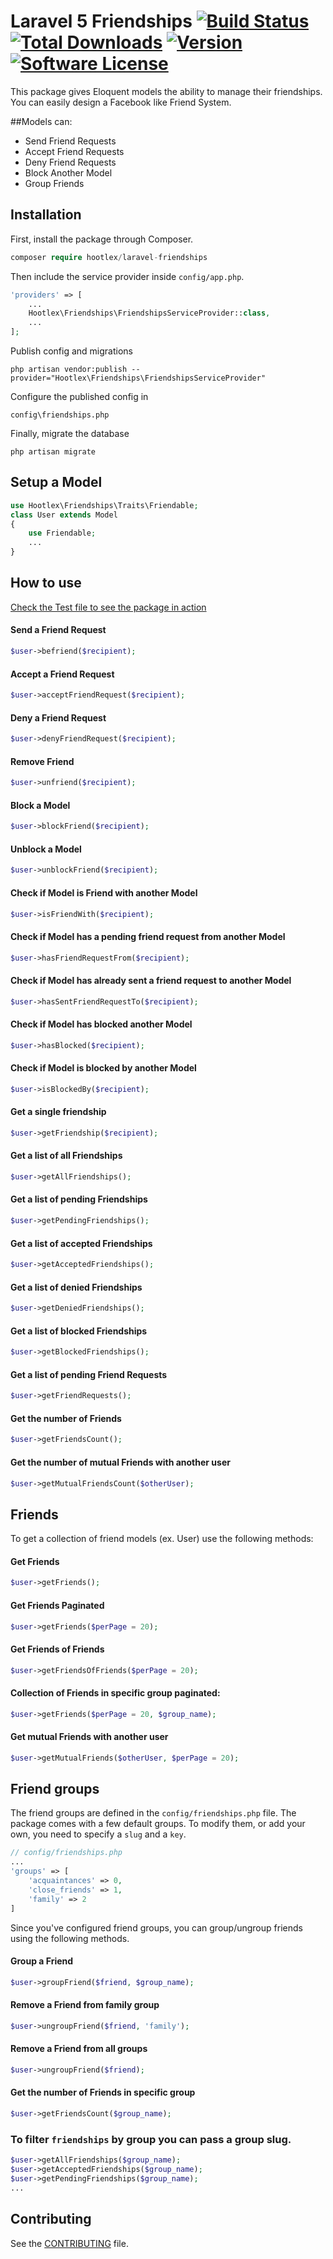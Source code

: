 # Laravel 5 Friendships [![Build Status](https://travis-ci.org/hootlex/laravel-friendships.svg?branch=v1.0.17)](https://travis-ci.org/hootlex/laravel-friendships)  [![Total Downloads](https://img.shields.io/packagist/dt/hootlex/laravel-friendships.svg?style=flat)](https://packagist.org/packages/hootlex/laravel-friendships) [![Version](https://img.shields.io/packagist/v/hootlex/laravel-friendships.svg?style=flat)](https://packagist.org/packages/hootlex/laravel-friendships) [![Software License](https://img.shields.io/badge/license-MIT-brightgreen.svg?style=flat)](LICENSE)


This package gives Eloquent models the ability to manage their friendships.
You can easily design a Facebook like Friend System.

##Models can:
- Send Friend Requests
- Accept Friend Requests
- Deny Friend Requests
- Block Another Model
- Group Friends

## Installation

First, install the package through Composer.

```php
composer require hootlex/laravel-friendships
```

Then include the service provider inside `config/app.php`.

```php
'providers' => [
    ...
    Hootlex\Friendships\FriendshipsServiceProvider::class,
    ...
];
```
Publish config and migrations

```
php artisan vendor:publish --provider="Hootlex\Friendships\FriendshipsServiceProvider"
```
Configure the published config in
```
config\friendships.php
```
Finally, migrate the database
```
php artisan migrate
```

## Setup a Model
```php
use Hootlex\Friendships\Traits\Friendable;
class User extends Model
{
    use Friendable;
    ...
}
```

## How to use
[Check the Test file to see the package in action](https://github.com/hootlex/laravel-friendships/blob/master/tests/FriendshipsTest.php)

#### Send a Friend Request
```php
$user->befriend($recipient);
```

#### Accept a Friend Request
```php
$user->acceptFriendRequest($recipient);
```

#### Deny a Friend Request
```php
$user->denyFriendRequest($recipient);
```

#### Remove Friend
```php
$user->unfriend($recipient);
```

#### Block a Model
```php
$user->blockFriend($recipient);
```

#### Unblock a Model
```php
$user->unblockFriend($recipient);
```

#### Check if Model is Friend with another Model
```php
$user->isFriendWith($recipient);
```

#### Check if Model has a pending friend request from another Model
```php
$user->hasFriendRequestFrom($recipient);
```

#### Check if Model has already sent a friend request to another Model
```php
$user->hasSentFriendRequestTo($recipient);
```

#### Check if Model has blocked another Model
```php
$user->hasBlocked($recipient);
```

#### Check if Model is blocked by another Model
```php
$user->isBlockedBy($recipient);
```

#### Get a single friendship
```php
$user->getFriendship($recipient);
```

#### Get a list of all Friendships
```php
$user->getAllFriendships();
```

#### Get a list of pending Friendships
```php
$user->getPendingFriendships();
```

#### Get a list of accepted Friendships
```php
$user->getAcceptedFriendships();
```

#### Get a list of denied Friendships
```php
$user->getDeniedFriendships();
```

#### Get a list of blocked Friendships
```php
$user->getBlockedFriendships();
```

#### Get a list of pending Friend Requests
```php
$user->getFriendRequests();
```

#### Get the number of Friends
```php
$user->getFriendsCount();
```

#### Get the number of mutual Friends with another user
```php
$user->getMutualFriendsCount($otherUser);
```

## Friends
To get a collection of friend models (ex. User) use the following methods:
#### Get Friends
```php
$user->getFriends();
```

#### Get Friends Paginated
```php
$user->getFriends($perPage = 20);
```

#### Get Friends of Friends
```php
$user->getFriendsOfFriends($perPage = 20);
```

#### Collection of Friends in specific group paginated:
```php
$user->getFriends($perPage = 20, $group_name);
```

#### Get mutual Friends with another user
```php
$user->getMutualFriends($otherUser, $perPage = 20);
```

## Friend groups
The friend groups are defined in the `config/friendships.php` file.
The package comes with a few default groups.
To modify them, or add your own, you need to specify a `slug` and a `key`.

```php
// config/friendships.php
...
'groups' => [
    'acquaintances' => 0,
    'close_friends' => 1,
    'family' => 2
]
```

Since you've configured friend groups, you can group/ungroup friends using the following methods.

#### Group a Friend
```php
$user->groupFriend($friend, $group_name);
```

#### Remove a Friend from family group
```php
$user->ungroupFriend($friend, 'family');
```

#### Remove a Friend from all groups
```php
$user->ungroupFriend($friend);
```

#### Get the number of Friends in specific group
```php
$user->getFriendsCount($group_name);
```

### To filter `friendships` by group you can pass a group slug.
```php
$user->getAllFriendships($group_name);
$user->getAcceptedFriendships($group_name);
$user->getPendingFriendships($group_name);
...
```

## Contributing
See the [CONTRIBUTING](CONTRIBUTING.md) file.
